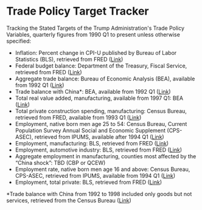 # Trade Policy Target Tracker
Tracking the Stated Targets of the Trump Administration's Trade Policy
Variables, quarterly figures from 1990 Q1 to present unless otherwise specified:
- Inflation: Percent change in CPI-U published by Bureau of Labor Statistics (BLS), retrieved from FRED ([Link](https://fred.stlouisfed.org/series/CPIAUCSL))
- Federal budget balance: Department of the Treasury, Fiscal Service, retrieved from FRED ([Link](https://fred.stlouisfed.org/series/MTSDS133FMS))
- Aggregate trade balance: Bureau of Economic Analysis (BEA), available from 1992 Q1 ([Link](https://www.bea.gov/data/intl-trade-investment/international-trade-goods-and-services))
- Trade balance with China*: BEA, available from 1992 Q1 ([Link](https://www.bea.gov/data/intl-trade-investment/international-trade-goods-and-services))
- Total real value added, manufacturing, available from 1997 Q1: BEA ([Link](https://www.bea.gov/itable/gdp-by-industry))
- Total private construction spending, manufacturing: Census Bureau, retrieved from FRED, available from 1993 Q1 ([Link](https://fred.stlouisfed.org/series/PRMFGCON))
- Employment, native born men age 25 to 54: Census Bureau, Current Population Survey Annual Social and Economic Supplement (CPS-ASEC), retrieved from IPUMS, available after 1994 Q1 ([Link](https://cps.ipums.org/cps/index.shtml))
- Employment, manufacturing: BLS, retrieved from FRED ([Link](https://fred.stlouisfed.org/series/MANEMP))
- Employment, automotive industry: BLS, retrieved from FRED ([Link](https://fred.stlouisfed.org/series/CES3133600101))
- Aggregate employment in manufacturing, counties most affected by the “China shock”: TBD (CBP or QCEW)
- Employment rate, native born men age 16 and above: Census Bureau, CPS-ASEC, retrieved from IPUMS, available from 1994 Q1 ([Link](https://cps.ipums.org/cps/index.shtml))
- Employment, total private: BLS, retrieved from FRED ([Link](https://fred.stlouisfed.org/series/USPRIV))

*Trade balance with China from 1992 to 1998 included only goods but not services, retrieved from the Census Bureau ([Link](https://www.census.gov/foreign-trade/balance/c5700.html))

